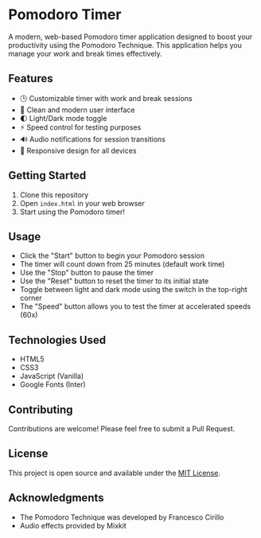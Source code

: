 # Pomodoro Timer

A modern, web-based Pomodoro timer application designed to boost your productivity using the Pomodoro Technique. This application helps you manage your work and break times effectively.

## Features

- 🕒 Customizable timer with work and break sessions
- 🎨 Clean and modern user interface
- 🌓 Light/Dark mode toggle
- ⚡ Speed control for testing purposes
- 🔊 Audio notifications for session transitions
- 📱 Responsive design for all devices

## Getting Started

1. Clone this repository
2. Open `index.html` in your web browser
3. Start using the Pomodoro timer!

## Usage

- Click the "Start" button to begin your Pomodoro session
- The timer will count down from 25 minutes (default work time)
- Use the "Stop" button to pause the timer
- Use the "Reset" button to reset the timer to its initial state
- Toggle between light and dark mode using the switch in the top-right corner
- The "Speed" button allows you to test the timer at accelerated speeds (60x)

## Technologies Used

- HTML5
- CSS3
- JavaScript (Vanilla)
- Google Fonts (Inter)

## Contributing

Contributions are welcome! Please feel free to submit a Pull Request.

## License

This project is open source and available under the [MIT License](LICENSE).

## Acknowledgments

- The Pomodoro Technique was developed by Francesco Cirillo
- Audio effects provided by Mixkit 